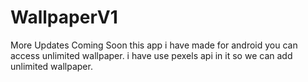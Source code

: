 # WallpaperV1
More Updates Coming Soon
this app i have made for android you can access unlimited wallpaper.
i have use pexels api in it so we can add unlimited wallpaper.
